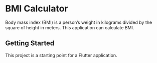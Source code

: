 # BMI Calculator

Body mass index (BMI) is a person’s weight in kilograms divided by the square of height in meters. This application can calculate BMI.

## Getting Started

This project is a starting point for a Flutter application.


